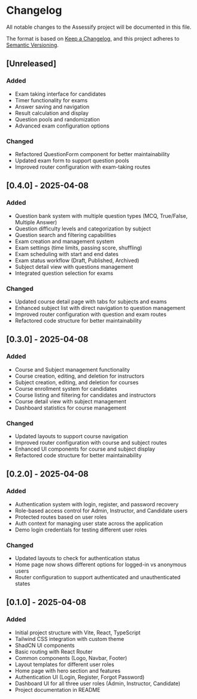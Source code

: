 
# Changelog

All notable changes to the Assessify project will be documented in this file.

The format is based on [Keep a Changelog](https://keepachangelog.com/en/1.0.0/),
and this project adheres to [Semantic Versioning](https://semver.org/spec/v2.0.0.html).

## [Unreleased]

### Added
- Exam taking interface for candidates
- Timer functionality for exams
- Answer saving and navigation
- Result calculation and display
- Question pools and randomization
- Advanced exam configuration options

### Changed
- Refactored QuestionForm component for better maintainability
- Updated exam form to support question pools
- Improved router configuration with exam-taking routes

## [0.4.0] - 2025-04-08

### Added
- Question bank system with multiple question types (MCQ, True/False, Multiple Answer)
- Question difficulty levels and categorization by subject
- Question search and filtering capabilities
- Exam creation and management system
- Exam settings (time limits, passing score, shuffling)
- Exam scheduling with start and end dates
- Exam status workflow (Draft, Published, Archived)
- Subject detail view with questions management
- Integrated question selection for exams

### Changed
- Updated course detail page with tabs for subjects and exams
- Enhanced subject list with direct navigation to question management
- Improved router configuration with question and exam routes
- Refactored code structure for better maintainability

## [0.3.0] - 2025-04-08

### Added
- Course and Subject management functionality
- Course creation, editing, and deletion for instructors
- Subject creation, editing, and deletion for courses
- Course enrollment system for candidates
- Course listing and filtering for candidates and instructors
- Course detail view with subject management
- Dashboard statistics for course management

### Changed
- Updated layouts to support course navigation
- Improved router configuration with course and subject routes
- Enhanced UI components for course and subject display
- Refactored code structure for better maintainability

## [0.2.0] - 2025-04-08

### Added
- Authentication system with login, register, and password recovery
- Role-based access control for Admin, Instructor, and Candidate users
- Protected routes based on user roles
- Auth context for managing user state across the application
- Demo login credentials for testing different user roles

### Changed
- Updated layouts to check for authentication status
- Home page now shows different options for logged-in vs anonymous users
- Router configuration to support authenticated and unauthenticated states

## [0.1.0] - 2025-04-08

### Added
- Initial project structure with Vite, React, TypeScript
- Tailwind CSS integration with custom theme
- ShadCN UI components
- Basic routing with React Router
- Common components (Logo, Navbar, Footer)
- Layout templates for different user roles
- Home page with hero section and features
- Authentication UI (Login, Register, Forgot Password)
- Dashboard UI for all three user roles (Admin, Instructor, Candidate)
- Project documentation in README
